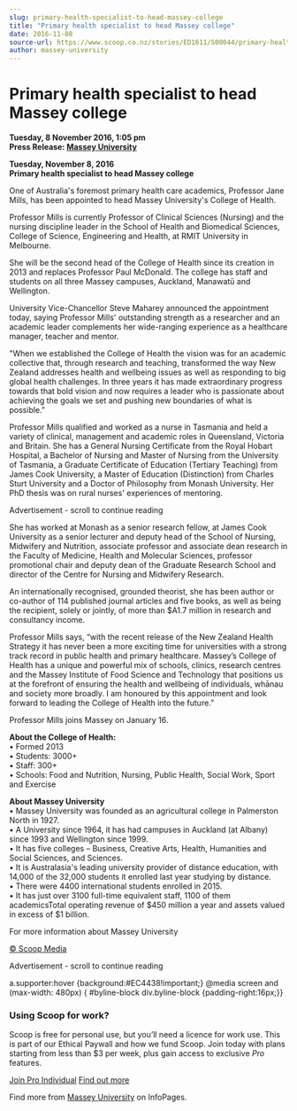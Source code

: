 ```yaml
---
slug: primary-health-specialist-to-head-massey-college
title: "Primary health specialist to head Massey college"
date: 2016-11-08
source-url: https://www.scoop.co.nz/stories/ED1611/S00044/primary-health-specialist-to-head-massey-college.htm
author: massey-university
---
```

Primary health specialist to head Massey college
================================================

**Tuesday, 8 November 2016, 1:05 pm**  
**Press Release: [Massey University](https://info.scoop.co.nz/Massey_University)**

**Tuesday, November 8, 2016**  
**Primary health specialist to head Massey college**

One of Australia's foremost primary health care academics, Professor Jane Mills, has been appointed to head Massey University's College of Health.

Professor Mills is currently Professor of Clinical Sciences (Nursing) and the nursing discipline leader in the School of Health and Biomedical Sciences, College of Science, Engineering and Health, at RMIT University in Melbourne.

She will be the second head of the College of Health since its creation in 2013 and replaces Professor Paul McDonald. The college has staff and students on all three Massey campuses, Auckland, Manawatū and Wellington.

University Vice-Chancellor Steve Maharey announced the appointment today, saying Professor Mills' outstanding strength as a researcher and an academic leader complements her wide-ranging experience as a healthcare manager, teacher and mentor.

\"When we established the College of Health the vision was for an academic collective that, through research and teaching, transformed the way New Zealand addresses health and wellbeing issues as well as responding to big global health challenges. In three years it has made extraordinary progress towards that bold vision and now requires a leader who is passionate about achieving the goals we set and pushing new boundaries of what is possible."

Professor Mills qualified and worked as a nurse in Tasmania and held a variety of clinical, management and academic roles in Queensland, Victoria and Britain. She has a General Nursing Certificate from the Royal Hobart Hospital, a Bachelor of Nursing and Master of Nursing from the University of Tasmania, a Graduate Certificate of Education (Tertiary Teaching) from James Cook University, a Master of Education (Distinction) from Charles Sturt University and a Doctor of Philosophy from Monash University. Her PhD thesis was on rural nurses' experiences of mentoring.

Advertisement - scroll to continue reading





She has worked at Monash as a senior research fellow, at James Cook University as a senior lecturer and deputy head of the School of Nursing, Midwifery and Nutrition, associate professor and associate dean research in the Faculty of Medicine, Health and Molecular Sciences, professor promotional chair and deputy dean of the Graduate Research School and director of the Centre for Nursing and Midwifery Research.

An internationally recognised, grounded theorist, she has been author or co-author of 114 published journal articles and five books, as well as being the recipient, solely or jointly, of more than $A1.7 million in research and consultancy income.

Professor Mills says, “with the recent release of the New Zealand Health Strategy it has never been a more exciting time for universities with a strong track record in public health and primary healthcare. Massey’s College of Health has a unique and powerful mix of schools, clinics, research centres and the Massey Institute of Food Science and Technology that positions us at the forefront of ensuring the health and wellbeing of individuals, whānau and society more broadly. I am honoured by this appointment and look forward to leading the College of Health into the future.”

Professor Mills joins Massey on January 16.

**About the College of Health:**  
• Formed 2013  
• Students: 3000+  
• Staff: 300+  
• Schools: Food and Nutrition, Nursing, Public Health, Social Work, Sport and Exercise

**About Massey University**  
• Massey University was founded as an agricultural college in Palmerston North in 1927.  
• A University since 1964, it has had campuses in Auckland (at Albany) since 1993 and Wellington since 1999.  
• It has five colleges – Business, Creative Arts, Health, Humanities and Social Sciences, and Sciences.  
• It is Australasia's leading university provider of distance education, with 14,000 of the 32,000 students it enrolled last year studying by distance.  
• There were 4400 international students enrolled in 2015.  
• It has just over 3100 full-time equivalent staff, 1100 of them academicsTotal operating revenue of $450 million a year and assets valued in excess of $1 billion.

For more information about Massey University

[© Scoop Media](http://www.scoop.co.nz/about/terms.html)  

Advertisement - scroll to continue reading



a.supporter:hover {background:#EC4438!important;} @media screen and (max-width: 480px) { #byline-block div.byline-block {padding-right:16px;}}

### Using Scoop for work?

Scoop is free for personal use, but you’ll need a licence for work use. This is part of our Ethical Paywall and how we fund Scoop. Join today with plans starting from less than $3 per week, plus gain access to exclusive _Pro_ features.  
  
[Join Pro Individual](https://pro.scoop.co.nz/Individual/?from=ProIn24) [Find out more](https://pro.scoop.co.nz/using-scoop-for-work/?from=ProIn24)

Find more from [Massey University](https://info.scoop.co.nz/Massey_University) on InfoPages.